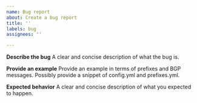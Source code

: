 ```yaml
---
name: Bug report
about: Create a bug report
title: ''
labels: bug
assignees: ''

---
```


**Describe the bug**
A clear and concise description of what the bug is.

**Provide an example**
Provide an example in terms of prefixes and BGP messages. Possibly provide a snippet of config.yml and prefixes.yml.

**Expected behavior**
A clear and concise description of what you expected to happen.
